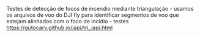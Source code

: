 Testes de detecção de focos de incendio mediante triangulação - usamos os arquivos de voo do DJI fly para identificar segmentos de voo que estejam alinhados com o foco de incidio - 
testes <https://gutocarv.github.io/japi/tri_japi.html>
